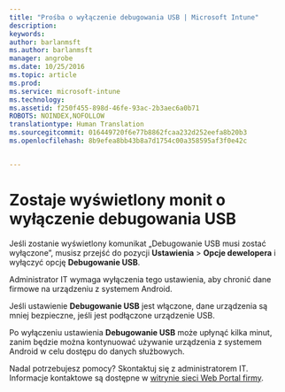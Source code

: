 ```yaml
---
title: "Prośba o wyłączenie debugowania USB | Microsoft Intune"
description: 
keywords: 
author: barlanmsft
ms.author: barlanmsft
manager: angrobe
ms.date: 10/25/2016
ms.topic: article
ms.prod: 
ms.service: microsoft-intune
ms.technology: 
ms.assetid: f250f455-898d-46fe-93ac-2b3aec6a0b71
ROBOTS: NOINDEX,NOFOLLOW
translationtype: Human Translation
ms.sourcegitcommit: 016449720f6e77b8862fcaa232d252eefa8b20b3
ms.openlocfilehash: 8b9efea8bb43b8a7d1754c00a358595af3f0e42c


---
```


# <a name="you-are-prompted-to-turn-off-usb-debugging"></a>Zostaje wyświetlony monit o wyłączenie debugowania USB

Jeśli zostanie wyświetlony komunikat „Debugowanie USB musi zostać wyłączone”, musisz przejść do pozycji **Ustawienia** > **Opcje dewelopera** i wyłączyć opcję **Debugowanie USB**.

Administrator IT wymaga wyłączenia tego ustawienia, aby chronić dane firmowe na urządzeniu z systemem Android.

Jeśli ustawienie **Debugowanie USB** jest włączone, dane urządzenia są mniej bezpieczne, jeśli jest podłączone urządzenie USB.

Po wyłączeniu ustawienia **Debugowanie USB** może upłynąć kilka minut, zanim będzie można kontynuować używanie urządzenia z systemem Android w celu dostępu do danych służbowych.

Nadal potrzebujesz pomocy? Skontaktuj się z administratorem IT. Informacje kontaktowe są dostępne w [witrynie sieci Web Portal firmy](http://portal.manage.microsoft.com).



<!--HONumber=Oct16_HO2-->


